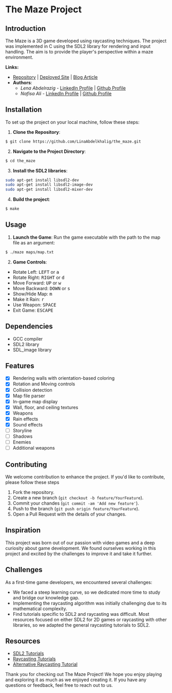 # The Maze Project

## Introduction
The Maze is a 3D game developed using raycasting techniques. The project was implemented in C using the SDL2 library for rendering and input handling. The aim is to provide the player's perspective within a maze environment.

**Links:**
- [Repository](https://github.com/LinaAbdelkhalig/the_maze.git) | [Deployed Site](https://linaabdelkhalig.github.io/the_maze/) | [Blog Article](#)
- **Authors**:
  - *Lena Abdelrazig* - [LinkedIn Profile](https://www.linkedin.com/in/linaabdelkhalig) | [Github Profile](https://github.com/LinaAbdelkhalig)
  - *Nafisa Ali* - [LinkedIn Profile](https://www.linkedin.com/in/nafisa-hassan-ali) | [Github Profile](https://github.com/NafisaKaruri)

## Installation
To set up the project on your local machine, follow these steps:
1. **Clone the Repository**:
```sh
$ git clone https://github.com/LinaAbdelkhalig/the_maze.git
```
2. **Navigate to the Project Directory**:
```sh
$ cd the_maze
```
3. **Install the SDL2 libraries**:
```sh
sudo apt-get install libsdl2-dev
sudo apt-get install libsdl2-image-dev
sudo apt-get install libsdl2-mixer-dev
```
4. **Build the project**:
```sh
$ make
```

## Usage
1. **Launch the Game**: Run the game executable with the path to the map file as an argument:
```sh
$ ./maze maps/map.txt
```
2. **Game Controls**:
  - Rotate Left: <kbd>LEFT</kbd> or <kbd>a</kbd>
  - Rotate Right: <kbd>RIGHT</kbd> or <kbd>d</kbd>
  - Move Forward: <kbd>UP</kbd> or <kbd>w</kbd>
  - Move Backward: <kbd>DOWN</kbd> or <kbd>s</kbd>
  - Show/Hide Map: <kbd>m</kbd>
  - Make it Rain: <kbd>r</kbd>
  - Use Weapon: <kbd>SPACE</kbd>
  - Exit Game: <kbd>ESCAPE</kbd>

## Dependencies
- GCC compiler
- SDL2 library
- SDL_image library

## Features
- [x] Rendering walls with orientation-based coloring
- [x] Rotation and Moving controls
- [x] Collision detection
- [x] Map file parser
- [x] In-game map display
- [x] Wall, floor, and ceiling textures
- [x] Weapons
- [x] Rain effects
- [x] Sound effects
- [ ] Storyline
- [ ] Shadows
- [ ] Enemies
- [ ] Additional weapons

## Contributing
We welcome contribution to enhance the project. If you'd like to contribute, please follow these steps
1. Fork the repository.
2. Create a new branch (`git checkout -b feature/YourFeature`).
3. Commit your chandes (`git commit -am 'Add new feature'`).
4. Push to the branch (`git push origin feature/YourFeature`).
5. Open a Pull Request with the details of your changes.

## Inspiration
This project was born out of our passion with video games and a deep curiosity about game development. We found ourselves working in this project and excited by the challenges to improve it and take it further.

## Challenges
As a first-time game developers, we encountered several challenges:
- We faced a steep learning curve, so we dedicated more time to study and bridge our knowledge gap.
- Implementing the raycasting algorithm was initially challenging due to its mathematical complexity.
- Find tutorials specific to SDL2 and raycasting was difficult. Most resources focused on either SDL2 for 2D games or raycasting with other libraries, so we adapted the general raycasting tutorials to SDL2.

## Resources
- [SDL2 Tutorials](https://lazyfoo.net/tutorials/SDL/index.php)
- [Raycasting Tutorials](https://permadi.com/1996/05/ray-casting-tutorial-table-of-contents/)
- [Alternative Raycasting Tutorial](https://lodev.org/cgtutor/raycasting.html)

Thank you for checking out The Maze Project! We hope you enjoy playing and exploring it as much as we enjoyed creating it. If you have any questions or feedback, feel free to reach out to us.
